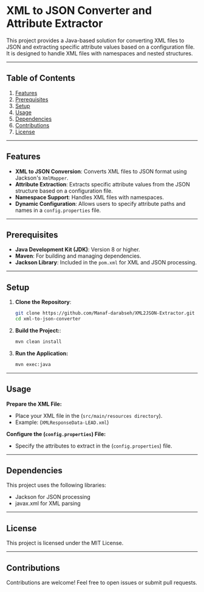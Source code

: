 # XML to JSON Converter and Attribute Extractor

This project provides a Java-based solution for converting XML files to JSON and extracting specific attribute values based on a configuration file. It is designed to handle XML files with namespaces and nested structures.

---

## Table of Contents

1. [Features](#features)
2. [Prerequisites](#prerequisites)
3. [Setup](#setup)
4. [Usage](#usage)
5. [Dependencies](#Dependencies)
6. [Contributions](#Contributions)
7. [License](#license)

---

## Features

- **XML to JSON Conversion**: Converts XML files to JSON format using Jackson's `XmlMapper`.
- **Attribute Extraction**: Extracts specific attribute values from the JSON structure based on a configuration file.
- **Namespace Support**: Handles XML files with namespaces.
- **Dynamic Configuration**: Allows users to specify attribute paths and names in a `config.properties` file.

---

## Prerequisites

- **Java Development Kit (JDK)**: Version 8 or higher.
- **Maven**: For building and managing dependencies.
- **Jackson Library**: Included in the `pom.xml` for XML and JSON processing.

---

## Setup

1. **Clone the Repository**:
   ```bash
   git clone https://github.com/Manaf-darabseh/XML2JSON-Extractor.git
   cd xml-to-json-converter


2. **Build the Project:**:
   ```bash
   mvn clean install 
   ```

2. **Run the Application:**
   ```bash
   mvn exec:java
   ```


---
## Usage
**Prepare the XML File:**
- Place your XML file in the (`src/main/resources directory`).
- Example: (`XMLResponseData-LEAD.xml`)


**Configure the (`config.properties`) File:**

- Specify the attributes to extract in the (`config.properties`) file.

---
## Dependencies
This project uses the following libraries:
- Jackson for JSON processing
- javax.xml for XML parsing
---
## License
This project is licensed under the MIT License.

---
## Contributions
Contributions are welcome! Feel free to open issues or submit pull requests.